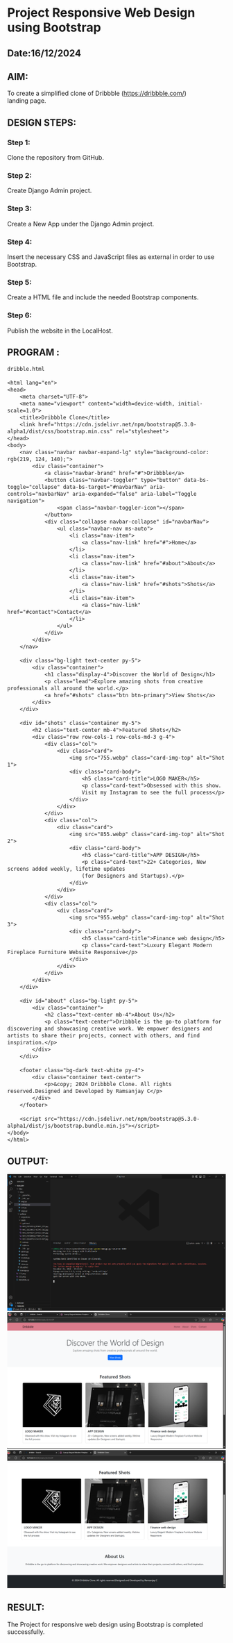 # Project Responsive Web Design using Bootstrap
## Date:16/12/2024

## AIM:
To create a simplified clone of Dribbble (https://dribbble.com/) landing page.


## DESIGN STEPS:

### Step 1:
Clone the repository from GitHub.

### Step 2:
Create Django Admin project.

### Step 3:
Create a New App under the Django Admin project.

### Step 4:
Insert the necessary CSS and JavaScript files as external in order to use Bootstrap.

### Step 5:
Create a HTML file and include the needed Bootstrap components.

### Step 6:
Publish the website in the LocalHost.

## PROGRAM :
```
dribble.html

<html lang="en">
<head>
    <meta charset="UTF-8">
    <meta name="viewport" content="width=device-width, initial-scale=1.0">
    <title>Dribbble Clone</title>
    <link href="https://cdn.jsdelivr.net/npm/bootstrap@5.3.0-alpha1/dist/css/bootstrap.min.css" rel="stylesheet">
</head>
<body>
    <nav class="navbar navbar-expand-lg" style="background-color: rgb(219, 124, 140);">
        <div class="container">
            <a class="navbar-brand" href="#">Dribbble</a>
            <button class="navbar-toggler" type="button" data-bs-toggle="collapse" data-bs-target="#navbarNav" aria-controls="navbarNav" aria-expanded="false" aria-label="Toggle navigation">
                <span class="navbar-toggler-icon"></span>
            </button>
            <div class="collapse navbar-collapse" id="navbarNav">
                <ul class="navbar-nav ms-auto">
                    <li class="nav-item">
                        <a class="nav-link" href="#">Home</a>
                    </li>
                    <li class="nav-item">
                        <a class="nav-link" href="#about">About</a>
                    </li>
                    <li class="nav-item">
                        <a class="nav-link" href="#shots">Shots</a>
                    </li>
                    <li class="nav-item">
                        <a class="nav-link" href="#contact">Contact</a>
                    </li>
                </ul>
            </div>
        </div>
    </nav>

    <div class="bg-light text-center py-5">
        <div class="container">
            <h1 class="display-4">Discover the World of Design</h1>
            <p class="lead">Explore amazing shots from creative professionals all around the world.</p>
            <a href="#shots" class="btn btn-primary">View Shots</a>
        </div>
    </div>

    <div id="shots" class="container my-5">
        <h2 class="text-center mb-4">Featured Shots</h2>
        <div class="row row-cols-1 row-cols-md-3 g-4">
            <div class="col">
                <div class="card">
                    <img src="755.webp" class="card-img-top" alt="Shot 1">
                    <div class="card-body">
                        <h5 class="card-title">LOGO MAKER</h5>
                        <p class="card-text">Obsessed with this show.
                        Visit my Instagram to see the full process</p>
                    </div>
                </div>
            </div>
            <div class="col">
                <div class="card">
                    <img src="855.webp" class="card-img-top" alt="Shot 2">
                    <div class="card-body">
                        <h5 class="card-title">APP DESIGN</h5>
                        <p class="card-text">22+ Categories, New screens added weekly, lifetime updates
                        (for Designers and Startups).</p>
                    </div>
                </div>
            </div>
            <div class="col">
                <div class="card">
                    <img src="955.webp" class="card-img-top" alt="Shot 3">
                    <div class="card-body">
                        <h5 class="card-title">Finance web design</h5>
                        <p class="card-text">Luxury Elegant Modern Fireplace Furniture Website Responsive</p>
                    </div>
                </div>
            </div>
        </div>
    </div>

    <div id="about" class="bg-light py-5">
        <div class="container">
            <h2 class="text-center mb-4">About Us</h2>
            <p class="text-center">Dribbble is the go-to platform for discovering and showcasing creative work. We empower designers and artists to share their projects, connect with others, and find inspiration.</p>
        </div>
    </div>

    <footer class="bg-dark text-white py-4">
        <div class="container text-center">
            <p>&copy; 2024 Dribbble Clone. All rights reserved.Designed and Developed by Ramsanjay C</p>
        </div>
    </footer>
  
    <script src="https://cdn.jsdelivr.net/npm/bootstrap@5.3.0-alpha1/dist/js/bootstrap.bundle.min.js"></script>
</body>
</html>

```

## OUTPUT:
![alt text](<Screenshot 2024-12-22 151235.png>)
![alt text](<Screenshot 2024-12-22 154238.png>)
![alt text](<Screenshot 2024-12-22 154245.png>)

## RESULT:
The Project for responsive web design using Bootstrap is completed successfully.